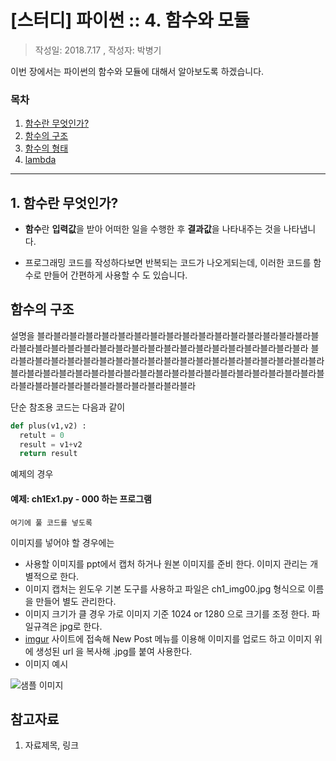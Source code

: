 # [스터디] 파이썬 :: 4. 함수와 모듈
> 작성일: 2018.7.17 , 작성자: 박병기

이번 장에서는 파이썬의 함수와 모듈에 대해서 알아보도록 하겠습니다.

### 목차
1. [함수란 무엇인가?](#m1)
2. [함수의 구조](#m2)
3. [함수의 형태](#m3)
4. [lambda](#m4)

---

<a id="m1"></a> 
## 1. 함수란 무엇인가?
- **함수**란 **입력값**을 받아 어떠한 일을 수행한 후 **결과값**을 나타내주는 것을 나타냅니다.

- 프로그래밍 코드를 작성하다보면 반복되는 코드가 나오게되는데, 이러한 코드를 함수로 만들어 간편하게 사용할 수 도 있습니다.

<a id="m2"></a>
## 함수의 구조
설명을 블라블라블라블라블라블라블라블라블라블라블라블라블라블라블라블라블라블라블라블라블라블라블라블라블라블라블라블라블라블라블라블라블라블라블라블라
블라블라블라블라블라블라블라블라블라블라블라블라블라블라블라블라블라블라블라블라블라블라블라블라블라블라블라블라블라블라블라블라블라블라블라블라블라블라블라블라블라블라블라블라블라블라블라블라블라블라블라

단순 참조용 코드는 다음과 같이
```python
def plus(v1,v2) :
  retult = 0
  result = v1+v2
  return result
```
예제의 경우

#### 예제: ch1Ex1.py - 000 하는 프로그램
```puthon
여기에 풀 코드를 넣도록
```

이미지를 넣어야 할 경우에는 
- 사용할 이미지를 ppt에서 캡처 하거나 원본 이미지를 준비 한다. 이미지 관리는 개별적으로 한다.
- 이미지 캡처는 윈도우 기본 도구를 사용하고 파일은 ch1_img00.jpg 형식으로 이름을 만들어 별도 관리한다.
- 이미지 크기가 클 경우 가로 이미지 기준 1024 or 1280 으로 크기를 조정 한다. 파일규격은 jpg로 한다.
- [imgur](http://www.imgur.com) 사이트에 접속해 New Post 메뉴를 이용해 이미지를 업로드 하고 이미지 위에 생성된 url 을 복사해 .jpg를 붙여 사용한다.
- 이미지 예시

![샘플 이미지](http://imgur.com/ORf54d5.jpg")

<a id="m4"></a>
## 참고자료
1. 자료제목, 링크
